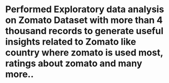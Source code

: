 # Performed Exploratory data analysis on Zomato Dataset with more than 4 thousand records to generate useful insights related to Zomato like country where zomato is used most, ratings about zomato and many more..
